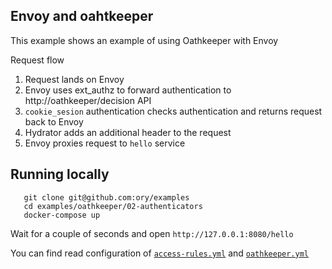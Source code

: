 ## Envoy and oahtkeeper

This example shows an example of using Oathkeeper with Envoy

Request flow

1. Request lands on Envoy
1. Envoy uses ext_authz to forward authentication to http://oathkeeper/decision API
1. `cookie_sesion` authentication checks authentication and returns request back to Envoy
1. Hydrator adds an additional header to the request
1. Envoy proxies request to `hello` service

## Running locally

```
   git clone git@github.com:ory/examples
   cd examples/oathkeeper/02-authenticators
   docker-compose up
```

Wait for a couple of seconds and open `http://127.0.0.1:8080/hello`

You can find read configuration of [`access-rules.yml`](./oathkeeper/access-rules.yml) and
[`oathkeeper.yml`](./oathkeeper/oathkeeper.yml)
